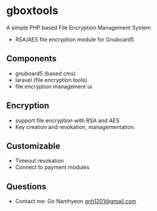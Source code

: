 # gboxtools
A simple PHP based File Encryption Management System
- RSA/AES file encryption module for Gnuboard5

## Components
- gnuboard5 (based cms)
- laravel (file encryption tools)
- file encryption management ui

## Encryption
- support file encryption with RSA and AES
- Key creation and revokation, managementation.

## Customizable
- Timeout revokation
- Connect to payment modules

## Questions
- Contact me: Go Namhyeon <gnh1201@gmail.com>
